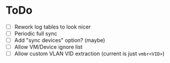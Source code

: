 # ToDo
- [ ] Rework log tables to look nicer
- [ ] Periodic full sync
- [ ] Add "sync devices" option? (maybe)
- [ ] Allow VM/Device ignore list
- [ ] Allow custom VLAN VID extraction (current is just `vmbr<VID>`)
